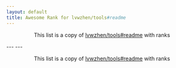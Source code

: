 ```yaml
---
layout: default
title: Awesome Rank for lvwzhen/tools#readme
---
```


<p align="center">
	This list is a copy of <a href="https://github.com/lvwzhen/tools#readme">lvwzhen/tools#readme</a> with ranks
</p>
---
---
<p align="center">
	This list is a copy of <a href="https://github.com/lvwzhen/tools#readme">lvwzhen/tools#readme</a> with ranks
</p>
